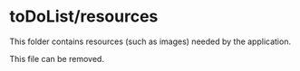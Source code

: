 # toDoList/resources

This folder contains resources (such as images) needed by the application. 

This file can be removed.
